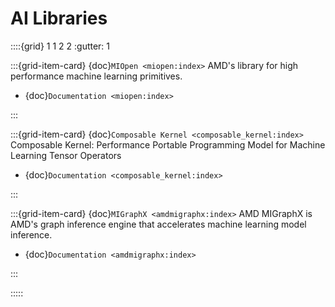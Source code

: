 # AI Libraries

::::{grid} 1 1 2 2
:gutter: 1

:::{grid-item-card} {doc}`MIOpen <miopen:index>`
AMD's library for high performance machine learning primitives.

- {doc}`Documentation <miopen:index>`

:::

:::{grid-item-card} {doc}`Composable Kernel <composable_kernel:index>`
Composable Kernel: Performance Portable Programming Model for Machine Learning Tensor Operators

- {doc}`Documentation <composable_kernel:index>`

:::

:::{grid-item-card} {doc}`MIGraphX <amdmigraphx:index>`
AMD MIGraphX is AMD's graph inference engine that accelerates machine learning model inference.

- {doc}`Documentation <amdmigraphx:index>`

:::

:::::

